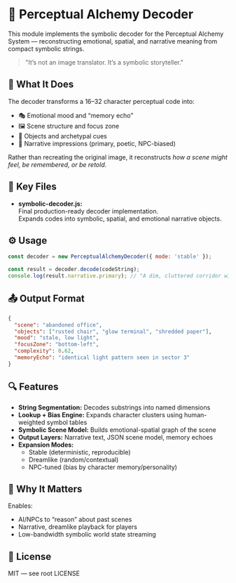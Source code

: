 # 🧠 Perceptual Alchemy Decoder

This module implements the symbolic decoder for the Perceptual Alchemy System — reconstructing emotional, spatial, and narrative meaning from compact symbolic strings.

> "It’s not an image translator. It’s a symbolic storyteller."

## 🌌 What It Does

The decoder transforms a 16–32 character perceptual code into:

- 🎭 Emotional mood and “memory echo”
- 🖼️ Scene structure and focus zone
- 🧠 Objects and archetypal cues
- 💭 Narrative impressions (primary, poetic, NPC-biased)

Rather than recreating the original image, it reconstructs *how a scene might feel, be remembered, or be retold*.

## 📂 Key Files

- **symbolic-decoder.js:**  
  Final production-ready decoder implementation.  
  Expands codes into symbolic, spatial, and emotional narrative objects.

## ⚙️ Usage

```js
const decoder = new PerceptualAlchemyDecoder({ mode: 'stable' });

const result = decoder.decode(codeString);
console.log(result.narrative.primary); // "A dim, cluttered corridor with a single hot light"
```

## 📤 Output Format

```json
{
  "scene": "abandoned office",
  "objects": ["rusted chair", "glow terminal", "shredded paper"],
  "mood": "stale, low light",
  "focusZone": "bottom-left",
  "complexity": 0.62,
  "memoryEcho": "identical light pattern seen in sector 3"
}
```

## 🔍 Features

- **String Segmentation:** Decodes substrings into named dimensions
- **Lookup + Bias Engine:** Expands character clusters using human-weighted symbol tables
- **Symbolic Scene Model:** Builds emotional-spatial graph of the scene
- **Output Layers:** Narrative text, JSON scene model, memory echoes
- **Expansion Modes:**  
  - Stable (deterministic, reproducible)  
  - Dreamlike (random/contextual)  
  - NPC-tuned (bias by character memory/personality)

## 🧠 Why It Matters

Enables:
- AI/NPCs to “reason” about past scenes
- Narrative, dreamlike playback for players
- Low-bandwidth symbolic world state streaming

## 📄 License

MIT — see root LICENSE
